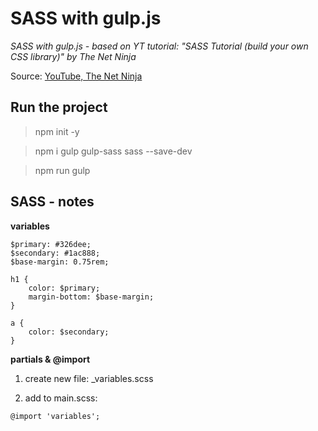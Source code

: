 # SASS with gulp.js
_SASS with gulp.js - based on YT tutorial: "SASS Tutorial (build your own CSS library)" by The Net Ninja_

Source: [YouTube, The Net Ninja](https://www.youtube.com/playlist?list=PL4cUxeGkcC9jxJX7vojNVK-o8ubDZEcNb)

## Run the project
> npm init -y

> npm i gulp gulp-sass sass --save-dev

> npm run gulp

## SASS - notes
**variables**
```
$primary: #326dee;
$secondary: #1ac888;
$base-margin: 0.75rem;

h1 {
    color: $primary;
    margin-bottom: $base-margin;
}

a {
    color: $secondary;
}
```
**partials & @import**

1. create new file: _variables.scss

2. add to main.scss:
```
@import 'variables';
```
